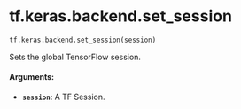 <div itemscope itemtype="http://developers.google.com/ReferenceObject">
<meta itemprop="name" content="tf.keras.backend.set_session" />
<meta itemprop="path" content="Stable" />
</div>

# tf.keras.backend.set_session

``` python
tf.keras.backend.set_session(session)
```

Sets the global TensorFlow session.

#### Arguments:

* <b>`session`</b>: A TF Session.